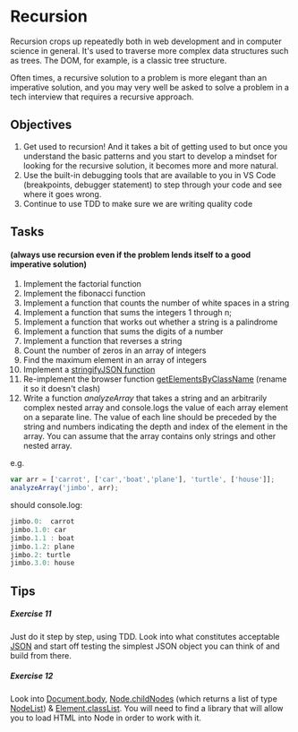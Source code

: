 # Recursion

Recursion crops up repeatedly both in web development and in computer
science in general. It's used to traverse more complex data structures
such as trees. The DOM, for example, is a classic tree structure.

Often times, a recursive solution to a problem is more elegant than
an imperative solution, and you may very well be asked to solve a 
problem in a tech interview that requires a recursive approach. 

## Objectives

1. Get used to recursion! And it takes a bit of getting used to but once  you understand the basic patterns and you start to develop a mindset for looking for the recursive solution, it becomes more and more natural.
2. Use the built-in debugging tools that are available to you in VS Code (breakpoints, debugger statement) to step through your code and see where it goes wrong.
3. Continue to use TDD to make sure we are writing quality code

## Tasks 
#### (always use recursion even if the problem lends itself to a good imperative solution)

1. Implement the factorial function
2. Implement the fibonacci function
3. Implement a function that counts the number of white spaces in a string
4. Implement a function that sums the integers 1 through n;
5. Implement a function that works out whether a string is a palindrome
6. Implement a function that sums the digits of a number
7. Implement a function that reverses a string
8. Count the number of zeros in an array of integers
9. Find the maximum element in an array of integers
10. Implement a [stringifyJSON function](https://developer.mozilla.org/en/docs/Web/JavaScript/Reference/Global_Objects/JSON/stringify)
11. Re-implement the browser function [getElementsByClassName](https://developer.mozilla.org/en/docs/Web/API/Document/getElementsByClassName) (rename it so it doesn't clash)
12. Write a function *analyzeArray* that takes a string and an arbitrarily 
complex nested array and console.logs the value of each array element on 
a separate line. The value of each line should be preceded by the string 
and numbers indicating the depth and index of the element in the array. You 
can assume that the array contains only strings and other nested array.

e.g. 

```javascript
var arr = ['carrot', ['car','boat','plane'], 'turtle', ['house']]; 
analyzeArray('jimbo', arr);
```

should console.log:

```javascript
jimbo.0:  carrot
jimbo.1.0: car
jimbo.1.1 : boat
jimbo.1.2: plane
jimbo.2: turtle
jimbo.3.0: house
```


## Tips

##### Exercise 11 

Just do it step by step, using TDD. Look into what constitutes acceptable [JSON](https://developer.mozilla.org/en-US/docs/Web/JavaScript/Reference/Global_Objects/JSON)
and start off testing the simplest JSON object you can think of and build from there.

##### Exercise 12 

Look into [Document.body](https://developer.mozilla.org/en-US/docs/Web/API/Document/body),
[Node.childNodes](https://developer.mozilla.org/en-US/docs/Web/API/Node/childNodes) (which
returns a list of type [NodeList](https://developer.mozilla.org/en-US/docs/Web/API/NodeList))
& [Element.classList](https://developer.mozilla.org/en/docs/Web/API/Element/classList). You will need to find a library that will allow you to load HTML into Node in order to work with it.


